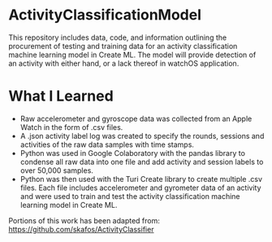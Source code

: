 # ActivityClassificationModel

This repository includes data, code, and information outlining the procurement of testing and training data for an activity classification machine learning model in Create ML. The model will provide detection of an activity with either hand, or a lack thereof in watchOS application.

# What I Learned

* Raw accelerometer and gyroscope data was collected from an Apple Watch in the form of .csv files.
* A .json activity label log was created to specify the rounds, sessions and activities of the raw data samples with time stamps.
* Python was used in Google Colaboratory with the pandas library to condense all raw data into one file and add activity and session labels to over 50,000 samples.
* Python was then used with the Turi Create library to create multiple .csv files. Each file includes accelerometer and gyrometer data of an activity and were used to train and test the activity classification machine learning model in Create ML.

Portions of this work has been adapted from:
https://github.com/skafos/ActivityClassifier
